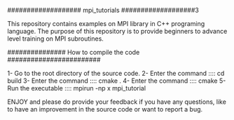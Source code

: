 ################### mpi_tutorials ###################3

This repository contains examples on MPI library in C++ programing language. The purpose of this repository is to provide beginners to advance level training on MPI subroutines.

############### How to compile the code ########################

1- Go to the root directory of the source code. 
2- Enter the command  :::: cd build
3- Enter the command  ::::  cmake .
4- Enter the command  ::::  cmake 
5- Run the executable :::: mpirun -np x mpi_tutorial 

ENJOY and please do provide your feedback if you have any questions, like to have an improvement in the source code or want to report a bug. 

 

